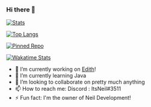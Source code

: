 ### Hi there 👋

[![Stats](https://github-readme-stats.vercel.app/api?username=Neilisop&show_icons=true&theme=discord_old_blurple)](https://github.com/Neilisop)

[![Top Langs](https://github-readme-stats.vercel.app/api/top-langs/?username=Neilisop&theme=discord_old_blurple)](https://github.com/Neilisop)

[![Pinned Repo](https://github-readme-stats.vercel.app/api/pin/?username=NeilDevelopment&repo=Edith&theme=discord_old_blurple)](https://github.com/NeilDevelopment/Edith)

[![Wakatime Stats](https://github-readme-stats.vercel.app/api/wakatime?username=ItsNeil&theme=discord_old_blurple)](https://github.com/Neilisop)
- 🔭 I’m currently working on [Edith](https://github.com/NeilDevelopment/Edith)!
- 🌱 I’m currently learning Java
- 👯 I’m looking to collaborate on pretty much anything
- 📫 How to reach me: Discord : ItsNeil#3511
- ⚡ Fun fact: I'm the owner of Neil Development!
